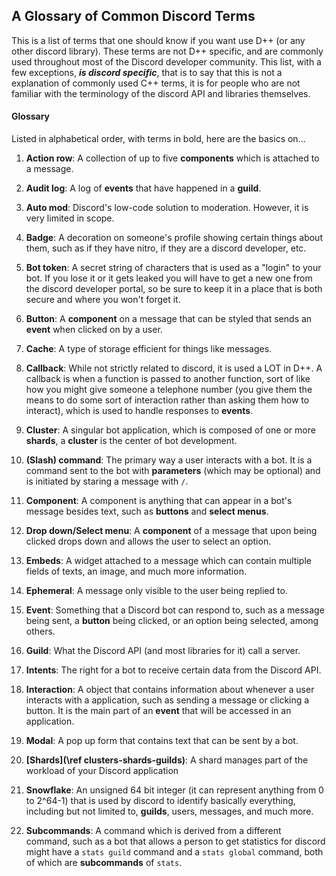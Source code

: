## A Glossary of Common Discord Terms

This is a list of terms that one should know if you want use D++ (or any other discord library). These terms are not D++ specific, and are commonly used throughout most of the Discord developer community. This list, with a few exceptions, ***is discord specific***, that is to say that this is not a explanation of commonly used C++ terms, it is for people who are not familiar with the terminology of the discord API and libraries themselves.

#### Glossary

Listed in alphabetical order, with terms in bold, here are the basics on...

1. **Action row**: A collection of up to five **components** which is attached to a message.

2. **Audit log**: A log of **events** that have happened in a **guild**.

3. **Auto mod**: Discord's low-code solution to moderation. However, it is very limited in scope.

4. **Badge**: A decoration on someone's profile showing certain things about them, such as if they have nitro, if they are a discord developer, etc.

5. **Bot token**: A secret string of characters that is used as a "login" to your bot. If you lose it or it gets leaked you will have to get a new one from the discord developer portal, so be sure to keep it in a place that is both secure and where you won't forget it.

6. **Button**: A **component** on a message that can be styled that sends an **event** when clicked on by a user.

7. **Cache**: A type of storage efficient for things like messages.

8. **Callback**: While not strictly related to discord, it is used a LOT in D++. A callback is when a function is passed to another function, sort of like how you might give someone a telephone number (you give them the means to do some sort of interaction rather than asking them how to interact), which is used to handle responses to **events**.

9. **Cluster**: A singular bot application, which is composed of one or more **shards**, a **cluster** is the center of bot development.

10. **\(Slash\) command**: The primary way a user interacts with a bot. It is a command sent to the bot with **parameters** (which may be optional) and is initiated by staring a message with `/`.

11. **Component**: A component is anything that can appear in a bot's message besides text, such as **buttons** and **select menus**.

12. **Drop down/Select menu**: A **component** of a message that upon being clicked drops down and allows the user to select an option.

13. **Embeds**: A widget attached to a message which can contain multiple fields of texts, an image, and much more information. 

14. **Ephemeral**: A message only visible to the user being replied to.

15. **Event**: Something that a Discord bot can respond to, such as a message being sent, a **button** being clicked, or an option being selected, among others.

16. **Guild**: What the Discord API (and most libraries for it) call a server.

17. **Intents**: The right for a bot to receive certain data from the Discord API.

18. **Interaction**: A object that contains information about whenever a user interacts with a application, such as sending a message or clicking a button. It is the main part of an **event** that will be accessed in an application. 

19. **Modal**: A pop up form that contains text that can be sent by a bot.

20. **[Shards](\ref clusters-shards-guilds)**:  A shard manages part of the workload of your Discord application

21. **Snowflake**: An unsigned 64 bit integer (it can represent anything from 0 to 2^64-1) that is used by discord to identify basically everything, including but not limited to, **guilds**, users, messages, and much more.

22. **Subcommands**: A command which is derived from a different command, such as a bot that allows a person to get statistics for discord might have a `stats guild` command and a `stats global` command, both of which are **subcommands** of `stats`.
